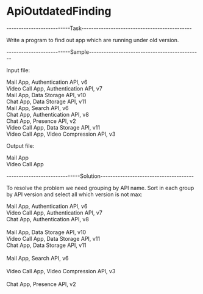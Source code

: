 # ApiOutdatedFinding

--------------------------Task---------------------------------------------

Write a program to find out app which are running under old version.

--------------------------Sample----------------------------------------------

Input file: 

Mail App, Authentication API, v6<br/>
Video Call App, Authentication API, v7<br/>
Mail App, Data Storage API, v10<br/>
Chat App, Data Storage API, v11<br/>
Mail App, Search API, v6<br/>
Chat App, Authentication API, v8<br/>
Chat App, Presence API, v2<br/>
Video Call App, Data Storage API, v11<br/>
Video Call App, Video Compression API, v3<br/>


Output file: 
 
Mail App<br/>
Video Call App<br/>

------------------------------Solution--------------------------------------

To resolve the problem we need grouping by API name. Sort in each group by API version and select all which version is not max:

Mail App, Authentication API, v6<br/>
Video Call App, Authentication API, v7<br/>
Chat App, Authentication API, v8<br/>
<br/>
Mail App, Data Storage API, v10<br/>
Video Call App, Data Storage API, v11<br/>
Chat App, Data Storage API, v11<br/>
<br/>
Mail App, Search API, v6<br/>
<br/>
Video Call App, Video Compression API, v3<br/>
<br/>
Chat App, Presence API, v2
